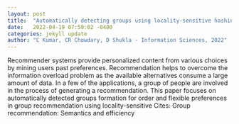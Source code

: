 ```yaml
---
layout: post
title:  "Automatically detecting groups using locality-sensitive hashing in group recommendations"
date:   2022-04-19 07:59:02 -0400
categories: jekyll update
author: "C Kumar, CR Chowdary, D Shukla - Information Sciences, 2022"
---
```

Recommender systems provide personalized content from various choices by mining users  past preferences. Recommendation helps to overcome the information overload problem as the available alternatives consume a large amount of data. In a few of the applications, a group of people are involved in the process of generating a recommendation. This paper focuses on automatically detected groups formation for order and flexible preferences in group recommendation using locality-sensitive Cites: Group recommendation: Semantics and efficiency